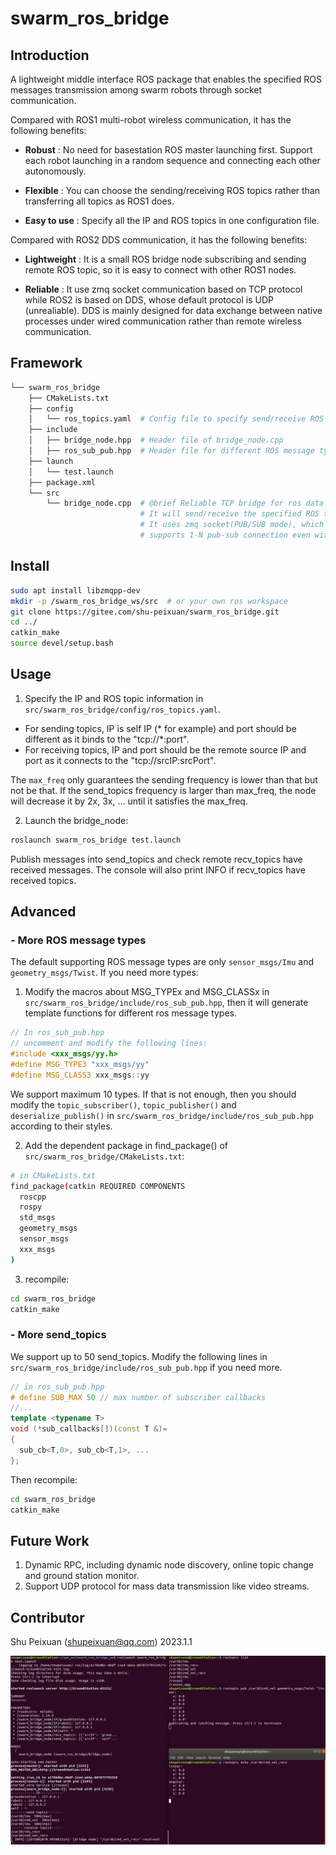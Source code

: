 # swarm_ros_bridge

## Introduction

A lightweight middle interface ROS package that enables the specified ROS messages transmission among swarm robots through socket communication.

Compared with ROS1 multi-robot wireless communication, it has the following benefits:

-  **Robust** : No need for basestation ROS master launching first. Support each robot launching in a random sequence and connecting each other autonomously.

-  **Flexible** :  You can choose the sending/receiving ROS topics rather than transferring all topics as ROS1 does.

-  **Easy to use** :  Specify all the IP and ROS topics in one configuration file.

Compared with ROS2 DDS communication, it has the following benefits:

-  **Lightweight** : It is a small ROS bridge node subscribing and sending remote ROS topic, so it is easy to connect with other ROS1 nodes.

-  **Reliable** : It use zmq socket communication based on TCP protocol while ROS2 is based on DDS, whose default protocol is UDP (unrealiable). DDS is mainly designed for data exchange between native processes under wired communication rather than remote wireless communication.


## Framework

```bash
└── swarm_ros_bridge
    ├── CMakeLists.txt
    ├── config
    │   └── ros_topics.yaml  # Config file to specify send/receive ROS topics
    ├── include
    │   ├── bridge_node.hpp  # Header file of bridge_node.cpp
    │   ├── ros_sub_pub.hpp  # Header file for different ROS message type.
    ├── launch
    │   └── test.launch
    ├── package.xml
    └── src
        └── bridge_node.cpp  # @brief Reliable TCP bridge for ros data transfer in unstable network.
                             # It will send/receive the specified ROS topics in ../config/ros_topics.yaml
                             # It uses zmq socket(PUB/SUB mode), which reconnects others autonomously and
                             # supports 1-N pub-sub connection even with TCP protocol.
```


## Install

```bash
sudo apt install libzmqpp-dev
mkdir -p /swarm_ros_bridge_ws/src  # or your own ros workspace
git clone https://gitee.com/shu-peixuan/swarm_ros_bridge.git
cd ../
catkin_make
source devel/setup.bash
```


## Usage

1. Specify the IP and ROS topic information in `src/swarm_ros_bridge/config/ros_topics.yaml`. 

- For sending topics, IP is self IP (* for example) and port should be different as it binds to the "tcp://*:port". 
- For receiving topics, IP and port should be the remote source IP and port as it connects to the "tcp://srcIP:srcPort".

The `max_freq` only guarantees the sending frequency is lower than that but not be that. If the send_topics frequency is larger than max_freq, the node will decrease it by 2x, 3x, ... until it satisfies the max_freq.

2. Launch the bridge_node:

```bash
roslaunch swarm_ros_bridge test.launch
```

Publish messages into send_topics and check remote recv_topics have received messages. The console will also print INFO if recv_topics have received topics.


## Advanced

### - More ROS message types

The default supporting ROS message types are only `sensor_msgs/Imu` and `geometry_msgs/Twist`. If you need more types:

1. Modify the macros about MSG_TYPEx and MSG_CLASSx in `src/swarm_ros_bridge/include/ros_sub_pub.hpp`, then it will generate template functions for different ros message types.  

```cpp
// In ros_sub_pub.hpp
// uncomment and modify the following lines:
#include <xxx_msgs/yy.h>
#define MSG_TYPE3 "xxx_msgs/yy"
#define MSG_CLASS3 xxx_msgs::yy
```

We support maximum 10 types. If that is not enough, then you should modify the `topic_subscriber()`, `topic_publisher()` and `deserialize_publish()` in `src/swarm_ros_bridge/include/ros_sub_pub.hpp` according to their styles.

2. Add the dependent package in find_package() of `src/swarm_ros_bridge/CMakeLists.txt`:

```sh
# in CMakeLists.txt
find_package(catkin REQUIRED COMPONENTS
  roscpp
  rospy
  std_msgs
  geometry_msgs
  sensor_msgs
  xxx_msgs
)
```

3. recompile:

```bash
cd swarm_ros_bridge
catkin_make
```

### - More send_topics

We support up to 50 send_topics. Modify the following lines in `src/swarm_ros_bridge/include/ros_sub_pub.hpp` if you need more.

```cpp
// in ros_sub_pub.hpp
# define SUB_MAX 50 // max number of subscriber callbacks
//...
template <typename T>
void (*sub_callbacks[])(const T &)=
{
  sub_cb<T,0>, sub_cb<T,1>, ...
};

```

Then recompile:

```bash
cd swarm_ros_bridge
catkin_make
```

## Future Work

1.  Dynamic RPC, including dynamic node discovery, online topic change and ground station monitor.
2.  Support UDP protocol for mass data transmission like video streams. 


## Contributor

Shu Peixuan (shupeixuan@qq.com) 2023.1.1

![img1](pictures/img1.png)

